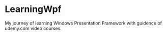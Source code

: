 # LearningWpf
My journey of learning Windows Presentation Framework with guidence of udemy.com video courses.
